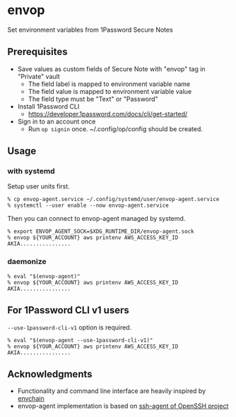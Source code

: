 # envop
Set environment variables from 1Password Secure Notes

## Prerequisites
- Save values as custom fields of Secure Note with "envop" tag in "Private" vault
    - The field label is mapped to environment variable name
    - The field value is mapped to environment variable value
    - The field type must be "Text" or "Password"
- Install 1Password CLI
    - https://developer.1password.com/docs/cli/get-started/
- Sign in to an account once
    - Run `op signin` once. ~/.config/op/config should be created.

## Usage
### with systemd
Setup user units first.

```
% cp envop-agent.service ~/.config/systemd/user/envop-agent.service
% systemctl --user enable --now envop-agent.service
```

Then you can connect to envop-agent managed by systemd.

```
% export ENVOP_AGENT_SOCK=$XDG_RUNTIME_DIR/envop-agent.sock
% envop ${YOUR_ACCOUNT} aws printenv AWS_ACCESS_KEY_ID
AKIA................
```

### daemonize
```
% eval "$(envop-agent)"
% envop ${YOUR_ACCOUNT} aws printenv AWS_ACCESS_KEY_ID
AKIA................
```

## For 1Password CLI v1 users
`--use-1password-cli-v1` option is required.

```
% eval "$(envop-agent --use-1password-cli-v1)"
% envop ${YOUR_ACCOUNT} aws printenv AWS_ACCESS_KEY_ID
AKIA................
```

## Acknowledgments
- Functionality and command line interface are heavily inspired by [envchain](https://github.com/sorah/envchain)
- envop-agent implementation is based on [ssh-agent of OpenSSH project](https://github.com/openssh/openssh-portable)
